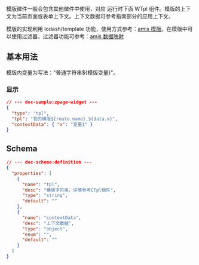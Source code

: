 模版微件一般会包含其他微件中使用，对应 运行时下面 WTpl 组件。模版的上下文为当前页面或表单上下文。上下文数据可参考指南部分的应用上下文。

模版的实现利用 lodash/template 功能，使用方式参考：<a href="https://aisuda.bce.baidu.com/amis/zh-CN/docs/concepts/template" target="_blank">amis 模版</a>。在模版中可以使用过滤器，过滤器功能可参考：<a href="https://aisuda.bce.baidu.com/amis/zh-CN/docs/concepts/data-mapping" target="_blank">amis 数据映射</a>

## 基本用法

模版内变量为写法："普通字符串${模版变量}"。

### 显示

```json
// --- doc-sample:zpage-widget ---
{
  "type": "tpl",
  "tpl": "我的模版${route.name},${data.x}",
  "contextData": { "x": "变量1" }
}
```

## Schema

```json
// --- doc-schema:definition ---
{
  "properties": [
    {
      "name": "tpl",
      "desc": "模版字符串，详情参考CTpl组件",
      "type": "string",
      "default": ""
    },
    {
      "name": "contextData",
      "desc": "上下文数据",
      "type": "object",
      "enum": "",
      "default": ""
    }
  ]
}
```
